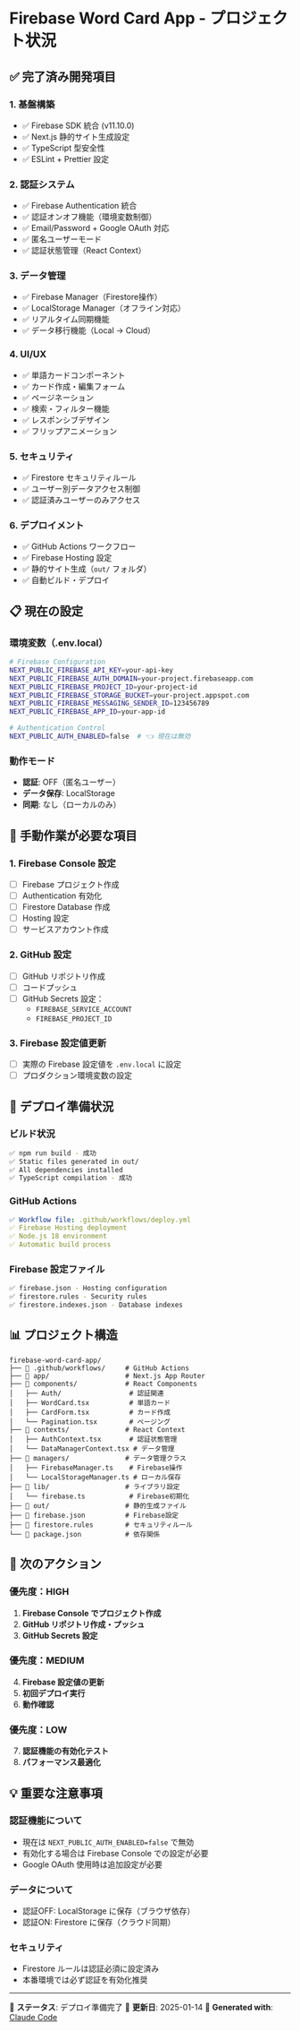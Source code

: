 # Firebase Word Card App - プロジェクト状況

## ✅ 完了済み開発項目

### 1. 基盤構築
- ✅ Firebase SDK 統合 (v11.10.0)
- ✅ Next.js 静的サイト生成設定
- ✅ TypeScript 型安全性
- ✅ ESLint + Prettier 設定

### 2. 認証システム
- ✅ Firebase Authentication 統合
- ✅ 認証オンオフ機能（環境変数制御）
- ✅ Email/Password + Google OAuth 対応
- ✅ 匿名ユーザーモード
- ✅ 認証状態管理（React Context）

### 3. データ管理
- ✅ Firebase Manager（Firestore操作）
- ✅ LocalStorage Manager（オフライン対応）
- ✅ リアルタイム同期機能
- ✅ データ移行機能（Local → Cloud）

### 4. UI/UX
- ✅ 単語カードコンポーネント
- ✅ カード作成・編集フォーム
- ✅ ページネーション
- ✅ 検索・フィルター機能
- ✅ レスポンシブデザイン
- ✅ フリップアニメーション

### 5. セキュリティ
- ✅ Firestore セキュリティルール
- ✅ ユーザー別データアクセス制御
- ✅ 認証済みユーザーのみアクセス

### 6. デプロイメント
- ✅ GitHub Actions ワークフロー
- ✅ Firebase Hosting 設定
- ✅ 静的サイト生成（`out/` フォルダ）
- ✅ 自動ビルド・デプロイ

## 📋 現在の設定

### 環境変数（.env.local）
```bash
# Firebase Configuration
NEXT_PUBLIC_FIREBASE_API_KEY=your-api-key
NEXT_PUBLIC_FIREBASE_AUTH_DOMAIN=your-project.firebaseapp.com
NEXT_PUBLIC_FIREBASE_PROJECT_ID=your-project-id
NEXT_PUBLIC_FIREBASE_STORAGE_BUCKET=your-project.appspot.com
NEXT_PUBLIC_FIREBASE_MESSAGING_SENDER_ID=123456789
NEXT_PUBLIC_FIREBASE_APP_ID=your-app-id

# Authentication Control
NEXT_PUBLIC_AUTH_ENABLED=false  # 👈 現在は無効
```

### 動作モード
- **認証**: OFF（匿名ユーザー）
- **データ保存**: LocalStorage
- **同期**: なし（ローカルのみ）

## 🚀 手動作業が必要な項目

### 1. Firebase Console 設定
- [ ] Firebase プロジェクト作成
- [ ] Authentication 有効化
- [ ] Firestore Database 作成
- [ ] Hosting 設定
- [ ] サービスアカウント作成

### 2. GitHub 設定
- [ ] GitHub リポジトリ作成
- [ ] コードプッシュ
- [ ] GitHub Secrets 設定：
  - `FIREBASE_SERVICE_ACCOUNT`
  - `FIREBASE_PROJECT_ID`

### 3. Firebase 設定値更新
- [ ] 実際の Firebase 設定値を `.env.local` に設定
- [ ] プロダクション環境変数の設定

## 🔧 デプロイ準備状況

### ビルド状況
```bash
✅ npm run build - 成功
✅ Static files generated in out/
✅ All dependencies installed
✅ TypeScript compilation - 成功
```

### GitHub Actions
```yaml
✅ Workflow file: .github/workflows/deploy.yml
✅ Firebase Hosting deployment
✅ Node.js 18 environment
✅ Automatic build process
```

### Firebase 設定ファイル
```bash
✅ firebase.json - Hosting configuration
✅ firestore.rules - Security rules
✅ firestore.indexes.json - Database indexes
```

## 📊 プロジェクト構造

```
firebase-word-card-app/
├── 📁 .github/workflows/     # GitHub Actions
├── 📁 app/                   # Next.js App Router
├── 📁 components/            # React Components
│   ├── Auth/                 # 認証関連
│   ├── WordCard.tsx          # 単語カード
│   ├── CardForm.tsx          # カード作成
│   └── Pagination.tsx        # ページング
├── 📁 contexts/              # React Context
│   ├── AuthContext.tsx       # 認証状態管理
│   └── DataManagerContext.tsx # データ管理
├── 📁 managers/              # データ管理クラス
│   ├── FirebaseManager.ts    # Firebase操作
│   └── LocalStorageManager.ts # ローカル保存
├── 📁 lib/                   # ライブラリ設定
│   └── firebase.ts           # Firebase初期化
├── 📁 out/                   # 静的生成ファイル
├── 📄 firebase.json          # Firebase設定
├── 📄 firestore.rules        # セキュリティルール
└── 📄 package.json           # 依存関係
```

## 🎯 次のアクション

### 優先度：HIGH
1. **Firebase Console でプロジェクト作成**
2. **GitHub リポジトリ作成・プッシュ**
3. **GitHub Secrets 設定**

### 優先度：MEDIUM
4. **Firebase 設定値の更新**
5. **初回デプロイ実行**
6. **動作確認**

### 優先度：LOW
7. **認証機能の有効化テスト**
8. **パフォーマンス最適化**

## 💡 重要な注意事項

### 認証機能について
- 現在は `NEXT_PUBLIC_AUTH_ENABLED=false` で無効
- 有効化する場合は Firebase Console での設定が必要
- Google OAuth 使用時は追加設定が必要

### データについて
- 認証OFF: LocalStorage に保存（ブラウザ依存）
- 認証ON: Firestore に保存（クラウド同期）

### セキュリティ
- Firestore ルールは認証必須に設定済み
- 本番環境では必ず認証を有効化推奨

---

🚀 **ステータス**: デプロイ準備完了
📅 **更新日**: 2025-01-14
🤖 **Generated with**: [Claude Code](https://claude.ai/code)